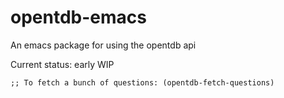 # opentdb-emacs
An emacs package for using the opentdb api

Current status: early WIP

`
;; To fetch a bunch of questions:
(opentdb-fetch-questions)
`
